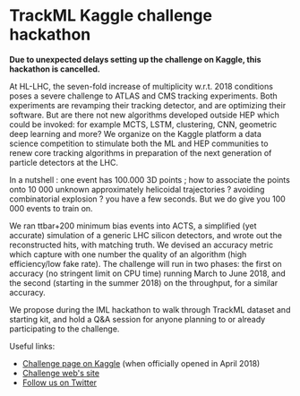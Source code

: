 
# TrackML Kaggle challenge hackathon

__Due to unexpected delays setting up the challenge on Kaggle, this hackathon is cancelled.__ 

At HL-LHC, the seven-fold increase of multiplicity w.r.t. 2018 conditions poses a severe challenge to ATLAS and CMS tracking experiments. Both experiments are revamping their tracking detector, and are optimizing their software. But are there not new algorithms developed outside HEP which could be invoked: for example  MCTS, LSTM, clustering, CNN, geometric deep learning and more?
We organize on the Kaggle platform a  data science competition to stimulate both the ML and HEP communities to renew core tracking algorithms in preparation of the next generation of particle detectors at the LHC.   

In a nutshell : one event has 100.000 3D points  ; how to associate the points onto 10 000 unknown approximately helicoidal trajectories ? avoiding combinatorial explosion ? you have a few seconds. But we do give you 100 000 events to train on.

We ran ttbar+200 minimum bias events into ACTS, a simplified (yet accurate) simulation of a generic LHC silicon detectors, and wrote out the reconstructed hits, with matching truth. We devised an accuracy metric which capture with one number the quality of an algorithm  (high efficiency/low fake rate). 
The challenge will run in two phases:  the first on accuracy (no stringent limit on CPU time) running March to June 2018, and the second (starting in the summer 2018) on the throughput, for a similar accuracy.

We propose during the IML hackathon to walk through TrackML dataset and starting kit, and hold a Q&A session for anyone
planning to or already participating to the challenge.

Useful links:
 - [Challenge page on Kaggle](https://www.kaggle.com/c/trackml-particle-identification) (when officially opened in April 2018)
 - [Challenge web's site](https://sites.google.com/site/trackmlparticle/)
 - [Follow us on Twitter](https://twitter.com/trackmllhc)





